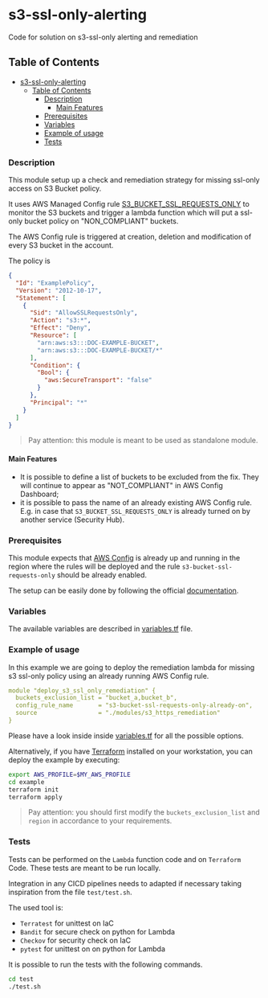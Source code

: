 # s3-ssl-only-alerting

Code for solution on s3-ssl-only alerting and remediation

## Table of Contents

- [s3-ssl-only-alerting](#s3-ssl-only-alerting)
  - [Table of Contents](#table-of-contents)
    - [Description](#description)
      - [Main Features](#main-features)
    - [Prerequisites](#prerequisites)
    - [Variables](#variables)
    - [Example of usage](#example-of-usage)
    - [Tests](#tests)

### Description

This module setup up a check and remediation strategy for missing ssl-only access on S3 Bucket policy.

It uses AWS Managed Config rule [S3_BUCKET_SSL_REQUESTS_ONLY](https://docs.aws.amazon.com/config/latest/developerguide/s3-bucket-ssl-requests-only.html) to monitor the S3 buckets and trigger a lambda function which will put a ssl-only bucket policy
on "NON_COMPLIANT" buckets.

The AWS Config rule is triggered at creation, deletion and modification of every S3 bucket in the account.

The policy is

```json
{
  "Id": "ExamplePolicy",
  "Version": "2012-10-17",
  "Statement": [
    {
      "Sid": "AllowSSLRequestsOnly",
      "Action": "s3:*",
      "Effect": "Deny",
      "Resource": [
        "arn:aws:s3:::DOC-EXAMPLE-BUCKET",
        "arn:aws:s3:::DOC-EXAMPLE-BUCKET/*"
      ],
      "Condition": {
        "Bool": {
          "aws:SecureTransport": "false"
        }
      },
      "Principal": "*"
    }
  ]
}
```

> Pay attention:
this module is meant to be used as standalone module.

#### Main Features

- It is possible to define a list of buckets to be excluded from the fix.
  They will continue to appear as "NOT_COMPLIANT" in AWS Config Dashboard;
- it is possible to pass the name of an already existing AWS Config rule. E.g. in case that `S3_BUCKET_SSL_REQUESTS_ONLY` is already turned on by another service (Security Hub).

### Prerequisites

This module expects that [AWS Config](https://aws.amazon.com/config/) is already up and running in the region where
the rules will be deployed and the rule `s3-bucket-ssl-requests-only` should be already enabled.

The setup can be easily done by following the official [documentation](https://docs.aws.amazon.com/config/latest/developerguide/setting-up-aws-config-rules-with-console.html).

### Variables

The available variables are described in [variables.tf](./variables.tf) file.

### Example of usage

In this example we are going to deploy the remediation lambda for missing s3 ssl-only policy
using an already running AWS Config rule.

```yaml
module "deploy_s3_ssl_only_remediation" {
  buckets_exclusion_list = "bucket_a,bucket_b",
  config_rule_name       = "s3-bucket-ssl-requests-only-already-on",
  source                 = "./modules/s3_https_remediation"
}
```

Please have a look inside inside [variables.tf](./variables.tf) for all the possible options.

Alternatively, if you have [Terraform](https://www.terraform.io/) installed on your workstation, you can deploy the example by executing:

```bash
export AWS_PROFILE=$MY_AWS_PROFILE
cd example
terraform init
terraform apply
```

> Pay attention:
you should first modify the `buckets_exclusion_list` and `region` in accordance to your requirements.

### Tests

Tests can be performed on the `Lambda` function code and on `Terraform` Code.
These tests are meant to be run locally.

Integration in any CICD pipelines needs to adapted if necessary taking inspiration from the file `test/test.sh`.

The used tool is:

- `Terratest` for unittest on IaC
- `Bandit` for secure check on python for Lambda
- `Checkov` for security check on IaC
- `pytest` for unittest on on python for Lambda

It is possible to run the tests with the following commands.

```sh
cd test
./test.sh
```

